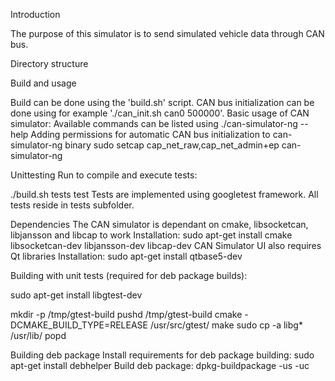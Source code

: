 Introduction

The purpose of this simulator is to send simulated vehicle
data through CAN bus. 

Directory structure

Build and usage

Build can be done using the 'build.sh' script.
CAN bus initialization can be done using for example './can_init.sh can0 500000'.
Basic usage of CAN simulator:
Available commands can be listed using
./can-simulator-ng --help
Adding permissions for automatic CAN bus initialization to can-simulator-ng binary
sudo setcap cap_net_raw,cap_net_admin+ep can-simulator-ng

Unittesting
Run to compile and execute tests:

./build.sh tests test
Tests are implemented using googletest framework. All tests reside in tests subfolder.

Dependencies
The CAN simulator is dependant on cmake, libsocketcan, libjansson and libcap to work
Installation: sudo apt-get install cmake libsocketcan-dev libjansson-dev libcap-dev
CAN Simulator UI also requires Qt libraries
Installation: sudo apt-get install qtbase5-dev

Building with unit tests (required for deb package builds):

sudo apt-get install libgtest-dev

mkdir -p /tmp/gtest-build
pushd /tmp/gtest-build
cmake -DCMAKE_BUILD_TYPE=RELEASE /usr/src/gtest/
make
sudo cp -a libg* /usr/lib/
popd


Building deb package
Install requirements for deb package building:
sudo apt-get install debhelper
Build deb package:
dpkg-buildpackage -us -uc
